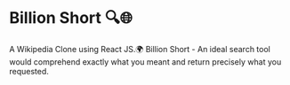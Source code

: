 # Billion Short 🔍🌐
A Wikipedia Clone using React JS.🌍
Billion Short - An ideal search tool would comprehend exactly what you meant and return precisely what you requested.
